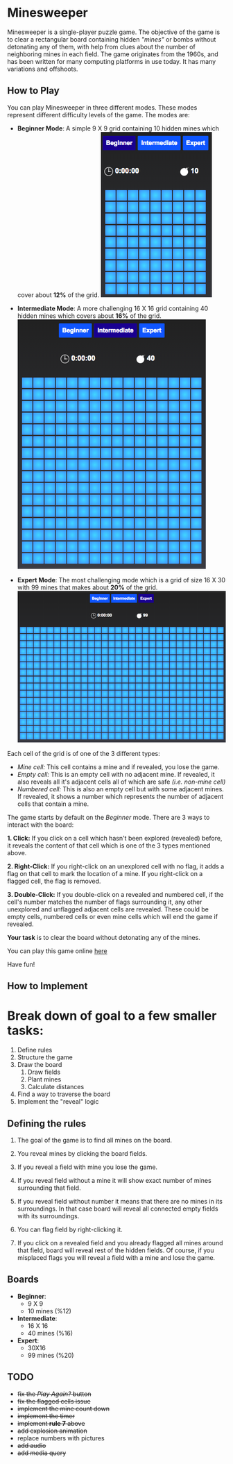 # Minesweeper

Minesweeper is a single-player puzzle game. The objective of the game is to clear a rectangular board containing hidden *"mines"* or bombs without detonating any of them, with help from clues about the number of neighboring mines in each field. The game originates from the 1960s, and has been written for many computing platforms in use today. It has many variations and offshoots.

## How to Play
You can play Minesweeper in three different modes. These modes represent different difficulty levels of the game. The modes are:

- __Beginner Mode__: A simple 9 X 9 grid containing 10 hidden mines which cover about **12%** of the grid.
![beginner](images/beginner-screenshot.png)

- __Intermediate Mode__: A more challenging 16 X 16 grid containing 40 hidden mines which covers about **16%** of the grid.
![intermediate](images/intermediate-screenshot.png)

- __Expert Mode__: The most challenging mode which is a grid of size 16 X 30 with 99 mines that makes about **20%** of the grid.
![expert](images/expert-screenshot.png)

Each cell of the grid is of one of the 3 different types:

- *Mine cell:* This cell contains a mine and if revealed, you lose the game.
- *Empty cell:* This is an empty cell with no adjacent mine. If revealed, it also reveals all it's adjacent cells all of which are safe *(i.e. non-mine cell)*
- *Numbered cell:* This is also an empty cell but with some adjacent mines. If revealed, it shows a number which represents the number of adjacent cells that contain a mine.

The game starts by default on the *Beginner* mode. There are 3 ways to interact with the board:

**1. Click:** If you click on a cell which hasn't been explored (revealed) before, it reveals the content of that cell which is one of the 3 types mentioned above.

**2. Right-Click:** If you right-click on an unexplored cell with no flag, it adds a flag on that cell to mark the location of a mine. If you right-click on a flagged cell, the flag is removed.

**3. Double-Click:** If you double-click on a revealed and numbered cell, if the cell's number matches the number of flags surrounding it, any other unexplored and unflagged adjacent cells are revealed. These could be empty cells, numbered cells or even mine cells which will end the game if revealed.

**Your task** is to clear the board without detonating any of the mines.

You can play this game online [here](https://alijy.github.io/Minesweeper/)

Have fun!

## How to Implement

# Break down of goal to a few smaller tasks:

1. Define rules
2. Structure the game
3. Draw the board
	1. Draw fields
	2. Plant mines
	3. Calculate distances
7. Find a way to traverse the board
8. Implement the "reveal" logic


## Defining the rules

1. The goal of the game is to find all mines on the board.

2. You reveal mines by clicking the board fields.
3. If you reveal a field with mine you lose the game.
4. If you reveal field without a mine it will show exact number of mines surrounding that field.
5. If you reveal field without number it means that there are no mines in its surroundings. In that case board will reveal all connected empty fields with its surroundings.
6. You can flag field by right-clicking it.
7. If you click on a revealed field and you already flagged all mines around that field, board will reveal rest of the hidden fields. Of course, if you misplaced flags you will reveal a field with a mine and lose the game.

## Boards
- __Beginner__: 
	- 9 X 9
	- 10 mines (%12)
- __Intermediate__:
	- 16 X 16
	- 40 mines (%16)
- __Expert__:
	- 30X16
	- 99 mines (%20)

## TODO
- ~~fix the *Play Again?* button~~
- ~~fix the flagged cells issue~~
- ~~implement the mine count down~~
- ~~implement the timer~~
- ~~implement **rule 7** above~~
- ~~add explosion animation~~
- replace numbers with pictures
- ~~add audio~~
- ~~add media query~~


<!--## Structure
- Game
	- startGame()
- Board
-->